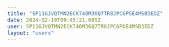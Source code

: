 ```yaml
---
title: "SP11GJVQTMN2ECK740M36Q7TR8JPCGPGE4MSB3EDZ"
date: 2024-02-19T09:45:21.085Z
user: SP11GJVQTMN2ECK740M36Q7TR8JPCGPGE4MSB3EDZ
layout: "users"
---
```

    